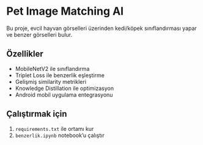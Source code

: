 
# Pet Image Matching AI

Bu proje, evcil hayvan görselleri üzerinden kedi/köpek sınıflandırması yapar ve benzer görselleri bulur.

## Özellikler
- MobileNetV2 ile sınıflandırma
- Triplet Loss ile benzerlik eşleştirme
- Gelişmiş similarity metrikleri
- Knowledge Distillation ile optimizasyon
- Android mobil uygulama entegrasyonu

## Çalıştırmak için
1. `requirements.txt` ile ortamı kur
2. `benzerlik.ipynb` notebook’u çalıştır
